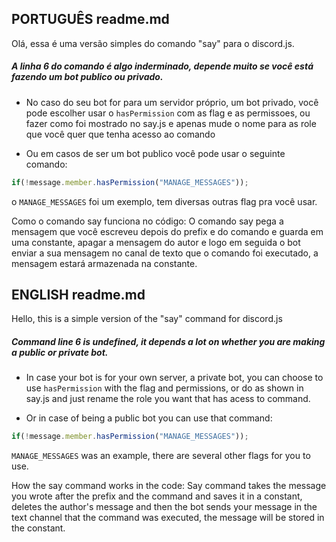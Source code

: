 <h2>PORTUGUÊS readme.md</h2>

<p>Olá, essa é uma versão simples do comando "say" para o discord.js.</p>  

<h5>A linha 6 do comando é algo inderminado, depende muito se você está fazendo um bot publico ou privado.</h5>

* No caso do seu bot for para um servidor próprio, um bot privado, você pode escolher usar o `hasPermission` com as flag e as permissoes, ou fazer como foi mostrado no say.js e apenas mude o nome para as role que você quer que tenha acesso ao comando

* Ou em casos de ser um bot publico você pode usar o seguinte comando:
```js
if(!message.member.hasPermission("MANAGE_MESSAGES"));
```
o `MANAGE_MESSAGES` foi um exemplo, tem diversas outras flag pra você usar.

Como o comando say funciona no código: O comando say pega a mensagem que você escreveu depois do prefix e do comando e guarda em uma constante, apagar a mensagem do autor e logo em seguida o bot enviar a sua mensagem no canal de texto que o comando foi executado, a mensagem estará armazenada na constante.
</p>

<h2>ENGLISH readme.md</h2>

Hello, this is a simple version of the "say" command for discord.js

<h5>Command line 6 is undefined, it depends a lot on whether you are making a public or private bot.</h5>

* In case your bot is for your own server, a private bot, you can choose to use `hasPermission` with the flag and permissions, or do as shown in say.js and just rename the role you want that has acess to command.

* Or in case of being a public bot you can use that command:
```js
if(!message.member.hasPermission("MANAGE_MESSAGES"));
```
`MANAGE_MESSAGES` was an example, there are several other flags for you to use.

How the say command works in the code: Say command takes the message you wrote after the prefix and the command and saves it in a constant, deletes the author's message and then the bot sends your message in the text channel that the command was executed, the message will be stored in the constant.
